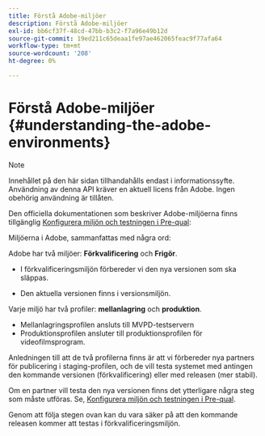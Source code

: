 ```yaml
---
title: Förstå Adobe-miljöer
description: Förstå Adobe-miljöer
exl-id: bb6cf37f-48cd-47bb-b3c2-f7a96e49b12d
source-git-commit: 19ed211c65deaa1fe97ae462065feac9f77afa64
workflow-type: tm+mt
source-wordcount: '208'
ht-degree: 0%

---
```


# Förstå Adobe-miljöer {#understanding-the-adobe-environments}

>[!NOTE]
>
>Innehållet på den här sidan tillhandahålls endast i informationssyfte. Användning av denna API kräver en aktuell licens från Adobe. Ingen obehörig användning är tillåten.

Den officiella dokumentationen som beskriver Adobe-miljöerna finns tillgänglig [Konfigurera miljön och testningen i Pre-qual](/help/authentication/setting-up-your-environment-and-testing-in-prequal.md):

Miljöerna i Adobe, sammanfattas med några ord:

Adobe har två miljöer: **Förkvalificering** och **Frigör**.

* I förkvalificeringsmiljön förbereder vi den nya versionen som ska släppas.

* Den aktuella versionen finns i versionsmiljön.

Varje miljö har två profiler: **mellanlagring** och **produktion**.

* Mellanlagringsprofilen ansluts till MVPD-testservern
* Produktionsprofilen ansluter till produktionsprofilen för videofilmsprogram.

Anledningen till att de två profilerna finns är att vi förbereder nya partners för publicering i staging-profilen, och de vill testa systemet med antingen den kommande versionen (förkvalificering) eller med releasen (mer stabil).

Om en partner vill testa den nya versionen finns det ytterligare några steg som måste utföras. Se, [Konfigurera miljön och testningen i Pre-qual](/help/authentication/setting-up-your-environment-and-testing-in-prequal.md).

Genom att följa stegen ovan kan du vara säker på att den kommande releasen kommer att testas i förkvalificeringsmiljön.
